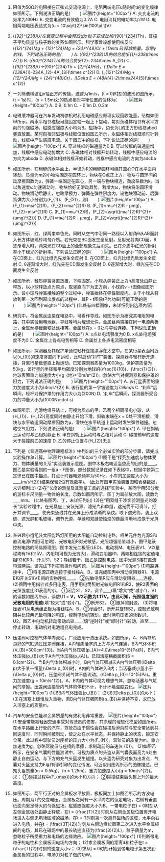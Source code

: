 1. 阻值为50Ω的电阻接在正弦式交流电源上，电阻两端电压u随时间t的变化规律如图所示。下列说法正确的是($\qquad$)
![图片](../Teyian_p_附件/附件/2024年高考广东卷物理真题/img_1_1_23228970.png){height="100px"}
A. 交变电流的频率为100Hz
B. 交变电流的有效值为0.2A
C. 电阻消耗的电功率为2W
D. 电阻两端电压表达式为\(u = 10\sqrt{2}\sin(100\pi t)V\)

2. \(_{92}^{238}U\)在衰变过程中会释放出α粒子变成钍核\(_{90}^{234}Th\)，其核子平均质量与核子数的关系如图所示。科学家曾设想使用核反应\(_{12}^{24}Mg + _{12}^{24}Mg = _{24}^{48}Cr + \Delta E\)释放能量。忽略γ射线，下列说法正确的是($\qquad$)
A. \(_{92}^{238}U\)的结合能\(E_{1}=238\times A_{1}\)
B. \(_{90}^{234}Th\)的结合能\(E_{2}=234\times A_{2}\)
C. \(_{92}^{238}U→_{90}^{234}Th + _{2}^{4}He\)，\(\Delta E = (238A_{1}-234A_{2}-4A_{3})\times c^{2}\)
D. \(_{12}^{24}Mg + _{12}^{24}Mg = _{24}^{48}Cr\)，\(\Delta E = (48A_{4}-2\times24A_{5})\times c^{2}\)

3. 一列简谐横波沿x轴正方向传播，波速为1m/s，\(t = 0\)时刻的波形如图所示。\(t = 1s\)时，\(x = 1.5m\)处的质点相对平衡位置的位移为($\qquad$)
![图片](../Teyian_p_附件/附件/2024年高考广东卷物理真题/img_3_1_23228972.png){height="100px"}
A. 0
B. 0.1m
C. - 0.1m
D. 0.2m

4. 电磁缓冲器可在汽车发动机停机时利用电磁感应原理实现回收能量，结构如图甲所示。两水平相邻磁极可绕固定轴一起上下摆动，每对永磁体相邻有水平方向的匀强磁场，磁感应强度大小均为B。磁场中，边长为L的正方形线框abcd竖直放置。某时刻相邻磁极与线框位置如图乙所示，永磁体相对线框顺时针转动，线框中产生感应电流。关于图乙中的线框，下列说法正确的是($\qquad$)
![图片](../Teyian_p_附件/附件/2024年高考广东卷物理真题/img_4_1_23228973.png){height="100px"}
A. 穿过线框的磁通量为0
B. 穿过线框的磁通量增加，线框中感应电动势增大
C. 永磁体相对线框开始转动，线框中感应电流的方向为abcda
D. 永磁体相对线框开始转动，线框中感应电流的方向为adcba

5. 如图所示，在粗糙的水平面上，半径为R的粗糙圆环可绕其圆心O在水平面内转动。质量为m的小物块固定在圆环上，物块在O点正上方。物块与圆环间的动摩擦因数为μ，弹簧一端固定在圆心，另一端与物块相连，劲度系数为k。当以角速度ω匀速转动时，物块恰好无滑动趋势。若增大ω，物块将沿圆环滑动。物块滑动后静止，忽略摩擦力，弹簧在弹性限度内。设物块滑动前、后弹簧弹力大小分别为\(F_{1}\)、\(F_{2}\)，则($\qquad$)
![图片](../Teyian_p_附件/附件/2024年高考广东卷物理真题/img_5_1_23228974.png){height="100px"}
A. \(F_{1}=mω^{2}R\)，\(F_{2}=mω^{2}R\)
B. \(F_{1}=mω^{2}R - μmg\)，\(F_{2}=mω^{2}R\)
C. \(F_{1}=mω^{2}R\)，\(F_{2}=\sqrt{(mω^{2}R)^{2}+(μmg)^{2}}\)
D. \(F_{1}=mω^{2}R - μmg\)，\(F_{2}=\sqrt{(mω^{2}R)^{2}+(μmg)^{2}}\)

6. 如图所示，红、绿两束单色光，同时从空气中沿同一路径以入射角θ从AB面射入长方体玻璃砖均匀介质。若光束在BC面发生全反射，反射光射向CD面，θ逐渐增大时，两束光在CD面上的全部现象先后消失。已在介质中红光的折射率小于绿光的折射率。下列说法正确的是($\qquad$)
![图片](../Teyian_p_附件/附件/2024年高考广东卷物理真题/img_6_1_23228975.png){height="100px"}
A. 在CD面上，红光比绿光先发生全反射
B. 在CD面上，红光比绿光后发生全反射
C. θ逐渐增大时，红光先在CD面发生全反射
D. θ逐渐增大时，绿光先在CD面发生全反射

7. 如图所示，轻质弹簧竖直放置，下端固定。小球从弹簧正上方h高度处由静止释放，以小球释放点为原点，取竖直向下为正方向，小球的v - t图像如图所示。设小球与弹簧接触的整个过程中，弹簧始终在弹性限度内。关于小球从释放到第一次回到原出发点的过程中，其P - t图像(P为功率)可能正确的是($\qquad$)
![图片](../Teyian_p_附件/附件/2024年高考广东卷物理真题/img_7_1_23228976.png){height="100px"}
(此处有四幅图像，未详细列出选项内容)

8. 研究中，将金属丝连接在电路中，可看作导线。如图所示为研究其电阻的电路，其中实验用电池组、导线等均为理想元件。金属丝两端接在同一电源两极上，金属丝横截面积处处相等。金属丝在x = 0处与导线连接。下列说法正确的是($\qquad$)
![图片](../Teyian_p_附件/附件/2024年高考广东卷物理真题/img_8_1_23228977.png){height="100px"}
A. x点处电场强度为0
B. x点处电场强度不为0
C. 金属丝上各点电势相等
D. 金属丝上各点电流密度相等

9. 如图所示，探测器及其保护罩通过轻杆连接漂浮在太空中。在某行星表面附近以\(v_{0}\)的速度竖直向下运动，此时启动“刹车”装置，探测器与轻杆断开连接，背离行星做竖直上抛运动。已知探测器质量为1000kg，保护罩质量为50kg，该行星的半径和平均密度分别为地球的\(\frac{1}{10}\)、\(\frac{1}{2}\)，地球表面重力加速度大小\(g_{地}=10m/s^{2}\)。忽略大气对探测器和保护罩的阻力，下列说法正确的是($\qquad$)
![图片](../Teyian_p_附件/附件/2024年高考广东卷物理真题/img_9_1_23228978.png){height="100px"}
A. 该行星表面的重力加速度大小为\(4m/s^{2}\)
B. 该行星的第一宇宙速度为7.9km/s
C. “刹车”后瞬间，轻杆对保护罩的作用力大小为\(200N\)
D. “刹车”后瞬间，探测器所受合力的冲量大小为\(1000N\cdot s\)

10. 如图所示，光滑绝缘导轨上，可视为质点的甲、乙两个相同带电小球，从\(H_{1}\)、\(H_{2}\)高度同时由静止开始下滑。斜轨末端在x = 0处平滑相接，滑块与水平轨道间动摩擦因数为μ，滑块在水平轨道上运动时发生弹性碰撞。忽略空气阻力，下列说法正确的是($\qquad$)
![图片](../Teyian_p_附件/附件/2024年高考广东卷物理真题/img_10_1_23228979.png){height="100px"}
A. 甲在斜轨上运动时与乙相对静止
B. 甲在斜轨上运动时与乙相对运动
C. 碰撞前甲的速度大于碰撞前乙的速度
D. 乙的停止位置与\(H_{2}\)无关

11. 下列是《普通高中物理课程标准》中列出的三个必做实验的部分步骤，请完成实验操作和计算。
![图片](../Teyian_p_附件/附件/2024年高考广东卷物理真题/img_11_1_23228980.png){height="100px"}
(1)图甲是“探究加速度与物体受力、物体质量的关系”实验装置示意图。图中木板右端适当垫高的目的是____。图乙是实验得到的一组a - F图像，部分数据记录在如下表格中，根据牛顿第二定律已在图中描点。打点计时器电源频率为50Hz，小车的加速度大小为____\(m/s^{2}\)(结果保留2位有效数字)。
(此处有图甲实验装置图和表格数据，未详细列出)
(2)在“长度的测量及其测量工具的选择”实验中，某同学用50分度的游标卡尺测量一物体的长度，示数如图丙所示，图丁为局部放大图，读数为____mm。
(此处有图丙、丁，未详细列出)
(3)在“用双缝干涉实验测量光的波长”实验过程中，在光具座上安装光源、滤光片和单缝，遮光筒不可调节，打开并调节____，使光束通过并在光屏上形成清晰的条纹。取下遮光筒，装上双缝、遮光屏和毛玻璃，调节光源、单缝和双缝使烛焰的像最清晰地成像于光屏中央。

12. 某兴趣小组组装太阳能路灯所用的太阳能自动控制电路，相关元件为光源S和直流电源(内阻可忽略)、光敏电阻R对光敏感，光照越强阻值越小，图甲是该控制电路的简易原理图。图中发光二极管(LED)、电动机M、电压表V1、V2(量程均有1V和15V，内阻均可视为无穷大)、滑动变阻器R1、两端相连接的定值电阻R2和R3、开关S1、S2；导线若干。图乙是控制电路，图中光源S接在直流电源两端。请完成下列实验操作和问题。
![图片](../Teyian_p_附件/附件/2024年高考广东卷物理真题/img_12_1_23228981.png){height="100px"}
(1)电路连接中，
①将电源正确连接于接线柱A、B，请完成图丙中滑动变阻器R1、电源E和开关S1(V1)间的实物连线____。
②光敏电阻R应与滑动变阻器____连接。
(2)图丙中用指针式多用电表，用手用电筒照射光敏电阻R1和R2，使R2表面的光照强度比R1表面的小。
①闭合S1、S2，调节____(填“增大”或“减小”)，V1的读数如图丙所示，读数U1 = ____V，V2示数为1.17V。由此可知，光照强度强的光敏电阻的阻值____(填“较大”或“较小”)。
②断开S2。
③撤掉照射源。
(3)将电压表V1从电池组正极为接线柱A、B，②闭合S1，断开并旋转S2，控制光敏电阻并比较两光敏电阻的电压，控制电动机转动。此时两电压表的读数U1、U2。图乙中电动机转动带动齿轮____(填“逆时针”或“顺时针”)转动，直至____停止转动，电动机对电池组充电完成。

13. 压差阀可控制气体单向流动，广泛应用于液压系统。如图所示，A、B两导热良好的气缸通过压差阀连接，A内轻质活塞的上方与大气连通，B内气体体积\(V_{B}=300cm^{3}\)。当A内气体压强\(p_{A}=4.0\times10^{5}Pa\)时，B内气体压强\(p_{B}\)大于A内气体压强\(p_{A}\)。已知活塞横截面积\(S = 0.1cm^{2}\)。当B内气体体积减小时，B内气体压强减去A内气体压强\(\Delta p\)大于某一恒量\(\Delta p_{0}\)时，A内的气体进入B内；当活塞减小量小于\(\Delta p_{0}\)时，压差阀关闭气体不能流动。\(\Delta p_{0}=10^{5}Pa\)。重力加速度\(g = 10m/s^{2}\)。A、B内的气体可视为理想气体，忽略活塞与气缸间的摩擦。压差阀连接管内气体的体积不计，不计环境温度变化。
![图片](../Teyian_p_附件/附件/2024年高考广东卷物理真题/img_13_1_23228982.png){height="100px"}
(1)求B内气体压强\(p_{B}\)；
(2)求\(\Delta p_{0}\)的大小；
(3)在活塞上缓慢放入重物，若B内气体压强回到\(p_{B}\)并保持不变，求已放入活塞上的质量m。

14. 汽车的安全性能和金属质量的有效利用非常重要。
![图片](../Teyian_p_附件/附件/2024年高考广东卷物理真题/img_14_1_23228983.png){height="100px"}
(1)安全带能减轻因交通事故对驾驶员的伤害，其原理的理想化模型如图所示。在水平路面上行驶的汽车，驾驶员由于惯性会在碰撞后滑向前与安全带达到共同速度时，同时瞬间被制动，使之处在水平状态，并保持静止的状态，锁定安全带。此过程中驾驶员对座椅的压力大小为\(F_{N}\)，驾驶员的质量为m，重力加速度为g。忽略驾驶员与座椅的摩擦，求制动前的车速\(v_{0}\)。
(2)如图乙所示，在安全气囊的性能测试中，可视为质点的头盔从离气囊表面高为h处由静止自由运动，与下方的充气头盔发生碰撞。以头盔为研究对象为出发点，气囊对头盔支持力F与作用时间t的变化情况，可近似用图丙所示的图像描述。已知头盔质量\(m = 0.5kg\)，\(h = 1.25m\)，重力加速度大小\(g = 10m/s^{2}\)。求：
①碰撞过程中\(F_{max}\)的大小和方向；
②碰撞结束后头盔上升的最大高度。

15. 如图所示，两平行正对的金属板水平放置，极板间加上如图乙所示的方波电压。周期为T的交变电压，金属板之间有一水平向右的恒定电场，右侧有垂直纸面向里足够大的匀强磁场。磁感应强度大小为B。一带电粒子在t = 0时刻从左侧金属板处由静止释放，在t = \(\frac{T}{2}\)时刻从右侧金属板位置离开电场进入右侧无电场区域的磁场，在t = T时刻第一次离开磁场的区域，水平向右进入电场，并在t = \(\frac{3T}{2}\)时刻从右侧边缘位置第二次进入水平金属板间的电场，其已在磁场中的最长轨迹直径为\(\frac{3}{2}L\)，粒子质量为m，忽略粒子所受重力和电场的边缘效应。
![图片](../Teyian_p_附件/附件/2024年高考广东卷物理真题/img_15_1_23228984.png){height="100px"}
(1)判断带电粒子的电性和金属板间电场的方向；
(2)求金属板间的距离d和粒子在t = \(\frac{T}{2}\)时刻的速度大小v；
(3)求从t = 0时刻开始到带电粒子第五次到金属板的过程中，电场力对粒子做的功W。